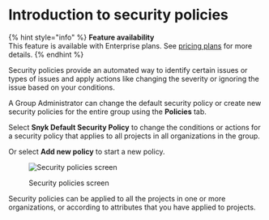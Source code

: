 # Introduction to security policies

{% hint style="info" %}
**Feature availability**\
This feature is available with Enterprise plans. See [pricing plans](https://snyk.io/plans/) for more details.
{% endhint %}

Security policies provide an automated way to identify certain issues or types of issues and apply actions like changing the severity or ignoring the issue based on your conditions.

A Group Administrator can change the default security policy or create new security policies for the entire group using the **Policies** tab.

Select **Snyk Default Security Policy** to change the conditions or actions for a security policy that applies to all projects in all organizations in the group.

Or select **Add new policy** to start a new policy.

<figure><img src="../../../.gitbook/assets/screenshot_2020-10-20_at_10.01.49_am.png" alt="Security policies screen"><figcaption><p>Security policies screen</p></figcaption></figure>

Security policies can be applied to all the projects in one or more organizations, or according to attributes that you have applied to projects.
